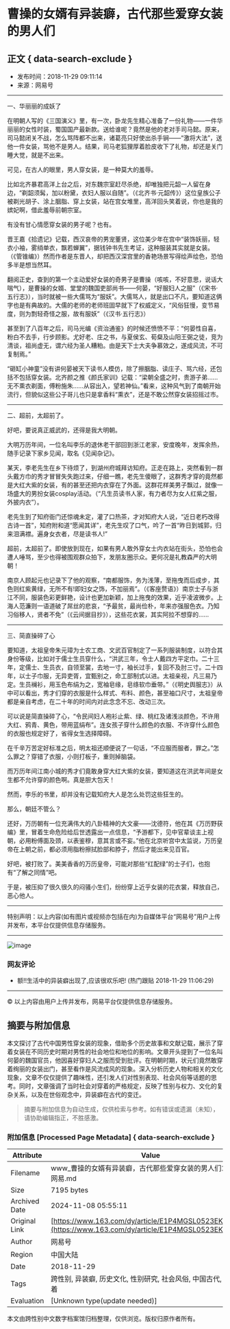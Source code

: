 # 曹操的女婿有异装癖，古代那些爱穿女装的男人们

## 正文 { data-search-exclude }


* 发布时间：2018-11-29 09:11:14
* 来源：网易号

---

一、华丽丽的成妖了

在明朝人写的《三国演义》里，有一次，卧龙先生精心准备了一份礼物——一件华丽丽的女性时装，蜀国国产最新款。送给谁呢？竟然是他的老对手司马懿。原来，司马懿闭关不战，怎么骂阵都不出来，诸葛亮只好使出杀手锏——“激将大法”，送他一件女装，骂他不是男人。结果，司马老狐狸厚着脸皮收下了礼物，却还是关门睡大觉，就是不出来。

可见，在古人的眼里，男人穿女装，是一种莫大的羞辱。

比如北齐暴君高洋上台之后，对东魏宗室赶尽杀绝，却唯独把元韶一人留在身边，“剃韶须髯，加以粉黛，衣妇人服以自随”。（《北齐书·元韶传》）这位皇族公子被剃光胡子、涂上胭脂、穿上女装，站在宫女堆里，高洋回头笑着说，你也是我的嫔妃啊，借此羞辱前朝宗室。

有没有甘心情愿穿女装的男子呢？也有。

晋王嘉《拾遗记》记载，西汉哀帝的男宠董贤，这位美少年在宫中“装饰妖丽，轻衣小袖，雾绡单衣，飘若蝉翼”，据钱钟书先生考证，这种服装其实就是女装。（《管锥编》）然而作者是东晋人，却把西汉深宫里的香艳场景写得绘声绘色，恐怕多半是想当然耳。

翻阅正史，查到的第一个主动爱好女装的奇男子是曹操（咳咳，不好意思，说话大喘气），是曹操的女婿、堂堂的魏国吏部尚书——何晏，“好服妇人之服”（《宋书·五行志》），当时就被一些大儒骂为“服妖”。大儒骂人，就是出口不凡，要知道这俩字也是有典故的。大儒的老师的老师班固早就下了权威定义，“风俗狂慢，变节易度，则为剽轻奇怪之服，故有服妖”（《汉书·五行志》）

甚至到了八百年之后，司马光编《资治通鉴》的时候还愤愤不平：“何晏性自喜，粉白不去手，行步顾影。尤好老、庄之书，与夏侯玄、荀粲及山阳王弼之徒，竞为清谈，祖尚虚无，谓六经为圣人糟粕。由是天下士大夫争慕效之，遂成风流，不可复制焉。”

“砸缸小神童”没有讲何晏被天下读书人模仿，除了擦胭脂、读庄子、骂六经，还包括不包括穿女装。北齐颜之推《颜氏家训》记载：“梁朝全盛之时，贵游子弟……无不熏衣剃面，傅粉施朱……从容出入，望若神仙。”看来，这种风气到了南朝开始流行，但貌似这些公子哥儿也只是拿香料“熏衣”，还是不敢公然穿女装招摇过市。

---

二、超前，太超前了。

好吧，要说真正威武的，还得是我大明朝。

大明万历年间，一位名叫李乐的退休老干部回到浙江老家，安度晚年，发挥余热，随手记录下家乡见闻，取名《见闻杂记》。

某天，李老先生在乡下待烦了，到湖州府城拜访知府。正走在路上，突然看到一群头戴方巾的秀才冒冒失失跑过来，仔细一瞧，老先生傻眼了，这群秀才穿的竟然都是大红大紫的女装，有的甚至还把内衣穿在了外面。这群花样美男子飘过，就像一场盛大的男扮女装cosplay活动。（“凡生员读书人家，有力者尽为女人红紫之服，外披内衣”）。

老先生到了知府衙门还惊魂未定，灌了口热茶，才对知府大人说，“近日老朽改得古诗一首”，知府附和道“愿闻其详”，老先生叹了口气，吟了一首“昨日到城郭，归来泪满襟。遍身女衣者，尽是读书人!”

超前，太超前了。即使放到现在，如果有男人敢外穿女士内衣站在街头，恐怕也会遭人唾骂，至少也得被围观群众拍下，发朋友圈示众。更何况是礼教森严的大明朝！

南京人顾起元也记录下了他的观察，“南都服饰，务为浅薄，至拖曳而后成步，其色则红紫黄绿，无所不有!即妇女之饰，不加丽焉”。（《客座赘语》）南京士子与浙江不同，服装色彩更鲜艳，设计也更加新颖，加上拖曳的效果，近乎凌波微步。上海人范濂则一语道破了屌丝的悲哀，“予最贫，最尚俭朴，年来亦强服色衣。乃知习俗移人，贤者不免”（《云间据目抄》），这些花衣裳，其实阿拉不想穿的……

---

三、简直操碎了心

要知道，太祖皇帝朱元璋为士农工商、文武百官制定了一系列服装制度，以符合其身份等级，比如对于儒士生员穿什么，“洪武三年，令士人戴四方平定巾。二十三年，定儒士、生员衣，自领至裳，去地一寸，袖长过手，复回不及肘三寸。二十四年，以士子巾服，无异吏胥，宜甄别之，命工部制式以进。太祖亲视，凡三易乃定。生员襕衫，用玉色布绢为之，宽袖皂缘，皂绦软巾垂带。”（《明史舆服志》）从中可以看出，秀才们穿的衣服是什么样式、布料、颜色，甚至袖口尺寸，太祖皇帝都是亲自考虑，在二十年的时间内对此念念不忘、改动三次。

可以说是简直操碎了心，“令民间妇人袍衫止紫、绿、桃红及诸浅淡颜色，不许用大红、鸦青、黄色，带用蓝绢布”。连女孩子穿什么颜色的衣服、不许穿什么颜色的衣服也规定好了，省得女生选择障碍。

在千辛万苦定好标准之后，明太祖还顺便说了一句话，“不应服而服者，罪之。”怎么罪之？穿错了衣服，小则打板子，重则掉脑袋。

而万历年间江南小城的秀才们竟敢身穿大红大紫的女装，要知道这在洪武年间是女生都不允许穿的颜色啊。真是胆大包天！

然而，李乐的书里，却并没有记载知府大人是怎么处罚这些狂生的。

那么，朝廷不管么？

还好，万历朝有一位充满伟大的八卦精神的大文豪——沈德符，他在其《万历野获编》里，冒着生命危险给后世透露出一点信息，“予游都下，见中官辈谈主上视朝，必用粉傅面及颈，以表鉴穆，意其言或不妄。”他在北京听宫中太监说，万历皇帝在上朝之前，都必须用脂粉擦拭脸部和脖子，然后才能出来见百官。

好吧，被打败了。美美香香的万历皇帝，可能对那些“红配绿”的士子们，也抱有“了解之同情”吧。

于是，被压抑了很久很久的闷骚小生们，纷纷穿上近乎女装的花衣裳，释放自己，恶心他人。

---

特别声明：以上内容(如有图片或视频亦包括在内)为自媒体平台“网易号”用户上传并发布，本平台仅提供信息存储服务。

---

![image](http://cms-bucket.nosdn.127.net/f446f95417fe46ba80282baac230013f20161223112356.jpg)

### 网友评论

* 额!!生活中的异装癖出现了,应该很欢乐吧! (热门跟贴 2018-11-29 11:06:29)

---

© 以上内容由用户上传并发布，网易平台仅提供信息存储服务。
<!-- tcd_original_link https://www.163.com/dy/article/E1P4MGSL0523EKUJ.html -->
## 摘要与附加信息

<!-- tcd_abstract -->
本文探讨了古代中国男性穿女装的现象，借助多个历史故事和文献记载，展示了穿着女装在不同历史时期对男性的社会地位和地位的影响。文章开头提到了一位名叫何晏的魏国官员，他因喜好穿妇人之服而受到批评。在明朝时期，状元们竟然敢穿着绚丽的女装出门，甚至看作是风流成风的现象。深入分析历史人物和相关的文化现象，文章不仅仅提供了趣味性，还引发人们对性别表现、社会风俗等话题的思考。同时，文章强调了当时社会对穿着的严格规定，反映了性别与权力、文化的复杂关系，以及在世俗观念中，异装癖在古代的变迁。
<!-- tcd_abstract_end -->

> 摘要与附加信息为自动生成，仅供检索与参考。如有错误或遗漏（未知），请协助编辑指正，不胜感激。

### 附加信息 [Processed Page Metadata] { data-search-exclude }

| Attribute       | Value                                  |
|-----------------|----------------------------------------|
| Filename        | www_曹操的女婿有异装癖，古代那些爱穿女装的男人们163_-_网易.md                             |
| Size            | 7195 bytes                           |
| Archived Date   | 2024-11-08 05:55:11                             |
| Original Link   | [https://www.163.com/dy/article/E1P4MGSL0523EKUJ.html](https://www.163.com/dy/article/E1P4MGSL0523EKUJ.html)                       |
| Author          | 网易号                               |
| Region          | 中国大陆                               |
| Date            | 2018-11-29                                 |
| Tags            | 跨性别, 异装癖, 历史文化, 性别研究, 社会风俗, 中国古代, 男性穿着                                 |
| Evaluation            | [Unknown type(update needed)]                                 |
<!-- tcd_table_end -->

本文由跨性别中文数字档案馆归档整理，仅供浏览。版权归原作者所有。
